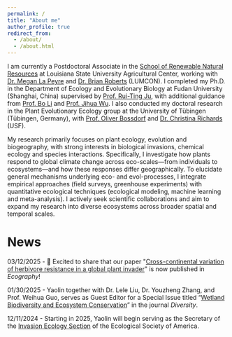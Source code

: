 ```yaml
---
permalink: /
title: "About me"
author_profile: true
redirect_from: 
  - /about/
  - /about.html
---
```


I am currently a Postdoctoral Associate in the [School of Renewable Natural Resources](https://www.lsu.edu/agriculture/rnr/index.php) at Louisiana State University Agricultural Center, working with [Dr. Megan La Peyre](https://www.lsu.edu/ceds/people/megan-peyre.php) and [Dr. Brian Roberts](https://lumcon.edu/broberts/) (LUMCON). I completed my Ph.D. in the Department of Ecology and Evolutionary Biology at Fudan University (Shanghai, China) supervised by [Prof. Rui-Ting Ju](https://ecology.fudan.edu.cn/f1/43/c30054a323907/page.htm), with additional guidance from [Prof. Bo Li](https://ecology.fudan.edu.cn/f2/b3/c30054a324275/page.htm) and [Prof. Jihua Wu](https://ecology.fudan.edu.cn/f0/11/c30054a323601/page.htm). I also conducted my doctoral research in the Plant Evolutionary Ecology group at the University of Tübingen (Tübingen, Germany), with [Prof. Oliver Bossdorf](https://uni-tuebingen.de/fakultaeten/mathematisch-naturwissenschaftliche-fakultaet/fachbereiche/biologie/institute/evolution-und-oekologie/lehrbereiche/plant-evolutionary-ecology/people/oliver-bossdorf/) and [Dr. Christina Richards](https://www.usf.edu/arts-sciences/departments/ib/people/faculty/christinarichards.aspx) (USF).

My research primarily focuses on plant ecology, evolution and biogeography, with strong interests in biological invasions, chemical ecology and species interactions. Specifically, I investigate how plants respond to global climate change across eco-scales—from individuals to ecosystems—and how these responses differ geographically. To elucidate general mechanisms underlying eco- and evol-processes, I integrate empirical approaches (field surveys, greenhouse experiments) with quantitative ecological techniques (ecological modeling, machine learning and meta-analysis). I actively seek scientific collaborations and aim to expand my research into diverse ecosystems across broader spatial and temporal scales.

News
======

03/12/2025 - 🎉 Excited to share that our paper "[Cross-continental variation of herbivore resistance in a global plant invader](https://nsojournals.onlinelibrary.wiley.com/doi/full/10.1111/ecog.07569)" is now published in _Ecography_! 

01/30/2025 - Yaolin together with Dr. Lele Liu, Dr. Youzheng Zhang, and Prof. Weihua Guo, serves as Guest Editor for a Special Issue titled “[Wetland Biodiversity and Ecosystem Conservation](https://www.mdpi.com/journal/diversity/special_issues/27QT8CPZF8)” in the journal _Diversity_. 

12/11/2024 - Starting in 2025, Yaolin will begin serving as the Secretary of the [Invasion Ecology Section](https://esa.org/invasion/) of the Ecological Society of America.
